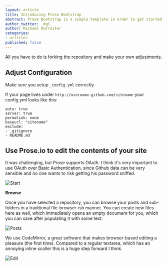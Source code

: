 ```yaml
---
layout: article
title: Introducing Prose Bootstrap
abstract: Prose Bootstrap is a simple template in order to get started with Jekyll.
author_twitter: _mql
author: Michael Aufreiter
categories:
- articles
published: false
---
```



All you have to do is forking the repository and make your own adjustments.



Adjust Configuration
-----------------

Make sure you setup `_config.yml` correctly.

If your page lives under `http://username.github.com/sitename` your config.yml looks like this:

    auto: true
    server: true
    permalink: none
    baseurl: "sitename"
    exclude:
    - .gitignore
    - README.md


Use Prose.io to edit the contents of your site
-----------------

It was challenging, but Prose supports OAuth. I think it's very important to use OAuth over Basic Authentication, since Github data can be very sensible and no one wants to risk getting his password sniffed.

![Start](http://f.cl.ly/items/0t0A170b2Y093F2u1w45/Screen%20Shot%202012-05-23%20at%205.48.45%20PM.png)


**Browse**

Once you have selected a repository, you can browse your posts and sub-folders in a traditional file-browser-ish manner. You can create new files here as well, which immediately opens an empty document for you, which you can save after populating it with some text.

![Posts](http://f.cl.ly/items/0e0D1s292j422S0N3723/Screen%20Shot%202012-05-23%20at%204.58.48%20PM.png)


We use CodeMirror, a great software that makes browser-based editing a pleasure (the first time). Compared to a regular textarea, which has an annoying inline scoller this is a huge step forward I think.

![Edit](http://f.cl.ly/items/3E0Q2K3V0M3z1O2j1r1H/Screen%20Shot%202012-05-22%20at%201.53.28%20AM.png)

